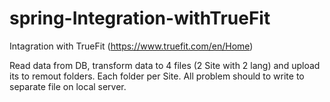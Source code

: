 # spring-Integration-withTrueFit
Intagration with TrueFit (https://www.truefit.com/en/Home)


Read data from DB, transform data to 4 files (2 Site with 2 lang) and upload its to remout folders. 
Each folder per Site. All problem should to write to separate file on local server.
